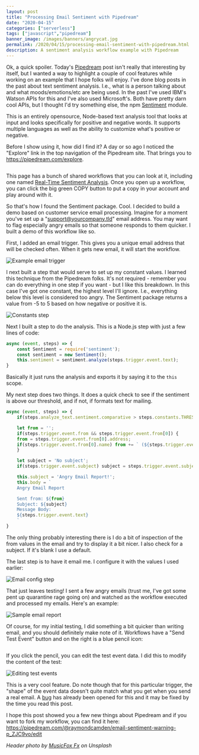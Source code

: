 ```yaml
---
layout: post
title: "Processing Email Sentiment with Pipedream"
date: "2020-04-15"
categories: ["serverless"]
tags: ["javascript","pipedream"]
banner_image: /images/banners/angrycat.jpg
permalink: /2020/04/15/processing-email-sentiment-with-pipedream.html
description: A sentiment analysis workflow example with Pipedream
---
```


Ok, a quick spoiler. Today's [Pipedream](https://pipedream.com) post isn't really that interesting by itself, 
but I wanted a way to highlight a couple of cool features while working on an example that I hope folks will enjoy. I've done blog posts in the past about text sentiment analysis. I.e., what is a person talking about and what moods/emotions/etc are being used. In the past I've used IBM's Watson APIs for this and I've also used Microsoft's. Both have pretty darn cool APIs, but I thought I'd try something else, the npm [Sentiment](https://www.npmjs.com/package/sentiment) module.

This is an entirely opensource, Node-based text analysis tool that looks at input and looks specifically for positive and negative words. It supports multiple languages as well as the ability to customize what's positive or negative. 

Before I show using it, how did I find it? A day or so ago I noticed the "Explore" link in the top navigation of the Pipedream site. That brings you to <https://pipedream.com/explore>.

<p>
<img data-src="https://static.raymondcamden.com/images/2020/04/es1.png" alt="" class="lazyload imgborder imgcenter">
</p>

This page has a bunch of shared workflows that you can look at it, including one named [Real-Time Sentiment Analysis](https://pipedream.com/@pravin/p_zACkav/readme). Once you open up a workflow, you can click the big green COPY button to put a copy in your account and play around with it.

So that's how I found the Sentiment package. Cool. I decided to build a demo based on customer service email processing. Imagine for a moment you've set up a "support@yourcompany.tld" email address. You may want to flag especially angry emails so that someone responds to them quicker. I built a demo of this workflow like so.

First, I added an email trigger. This gives you a unique email address that will be checked often. When it gets new email, it will start the workflow.

<p>
<img data-src="https://static.raymondcamden.com/images/2020/04/es2.png" alt="Example email trigger" class="lazyload imgborder imgcenter">
</p>

I next built a step that would serve to set up my constant values. I learned this technique from the Pipedream folks. It's not required - remember you can do everything in one step if you want - but I like this breakdown. In this case I've got one constant, the highest level I'll ignore. I.e., everything below this level is considered too angry. The Sentiment package returns a value from -5 to 5 based on how negative or positive it is.

<p>
<img data-src="https://static.raymondcamden.com/images/2020/04/es3.png" alt="Constants step" class="lazyload imgborder imgcenter">
</p>

Next I built a step to do the analysis. This is a Node.js step with just a few lines of code:

```js
async (event, steps) => {
	const Sentiment = require('sentiment');
	const sentiment = new Sentiment();
	this.sentiment = sentiment.analyze(steps.trigger.event.text);
}
```

Basically it just runs the analysis and exports it by saying it to the `this` scope. 

My next step does two things. It does a quick check to see if the sentiment is above our threshold, and if not, if formats text for mailing.

```js
async (event, steps) => {
	if(steps.analyze_text.sentiment.comparative > steps.constants.THRESHOLD) $end('Not unhappy enough.');

	let from = '';
	if(steps.trigger.event.from && steps.trigger.event.from[0]) {
	from = steps.trigger.event.from[0].address;
	if(steps.trigger.event.from[0].name) from += ` (${steps.trigger.event.from[0].name})`;
	}

	let subject = 'No subject';
	if(steps.trigger.event.subject) subject = steps.trigger.event.subject;

	this.subject = 'Angry Email Report!';
	this.body = `
	Angry Email Report

	Sent from: ${from}
	Subject: ${subject}
	Message Body: 
	${steps.trigger.event.text}
	`
}
```

The only thing probably interesting there is I do a bit of inspection of the from values in the email and try to display it a bit nicer. I also check for a subject. If it's blank I use a default. 

The last step is to have it email me. I configure it with the values I used earlier:

<p>
<img data-src="https://static.raymondcamden.com/images/2020/04/es4.png" alt="Email config step" class="lazyload imgborder imgcenter">
</p>

That just leaves testing! I sent a few angry emails (trust me, I've got some pent up quarantine rage going on) and watched as the workflow executed and processed my emails. Here's an example:

<p>
<img data-src="https://static.raymondcamden.com/images/2020/04/es5.png" alt="Sample email report" class="lazyload imgborder imgcenter">
</p>

Of course, for my initial testing, I did something a bit quicker than writing email, and you should definitely make note of it. Workflows have a "Send Test Event" button and on the right is a blue pencil icon:

<p>
<img data-src="https://static.raymondcamden.com/images/2020/04/es6.png" alt="" class="lazyload imgborder imgcenter">
</p>

If you click the pencil, you can edit the test event data. I did this to modify the content of the test:

<p>
<img data-src="https://static.raymondcamden.com/images/2020/04/es7.png" alt="Editing test events" class="lazyload imgborder imgcenter">
</p>

This is a very cool feature. Do note though that for this particular trigger, the "shape" of the event data doesn't quite match what you get when you send a real email. A [bug](https://github.com/PipedreamHQ/roadmap/issues/424) has already been opened for this and it may be fixed by the time you read this post.

I hope this post showed you a few new things about Pipedream and if you want to fork my workflow, you can find it here: <https://pipedream.com/@raymondcamden/email-sentiment-warning-p_ZJC9vo/edit>

<i>Header photo by <a href="https://unsplash.com/@musicfox?utm_source=unsplash&utm_medium=referral&utm_content=creditCopyText">MusicFox Fx</a> on Unsplash</i>